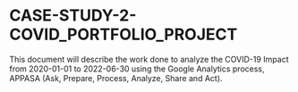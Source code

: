 # CASE-STUDY-2-COVID_PORTFOLIO_PROJECT
This document will describe the work done to analyze the COVID-19 Impact from 2020-01-01 to 2022-06-30 using the Google Analytics process, APPASA (Ask, Prepare, Process, Analyze, Share and Act).
